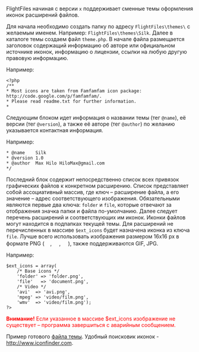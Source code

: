 FlightFiles начиная с версии `x` поддерживает сменные темы оформления иконок расширений файлов.

Для начала необходимо создать папку по адресу `FlightFiles\themes\` с желаемым именем. Например: `FlightFiles\themes\Silk`. Далее в каталоге темы создаем файл `theme.php`. В начале файла размещается заголовок содержащий информацию об авторе или официальном источнике иконок, информацию о лицензии, ссылки на любую другую правовую информацию.

Например:
```
<?php
/**
* Most icons are taken from Famfamfam icon package: http://code.google.com/p/famfamfam/.
* Please read readme.txt for further information.
*
```

Следующим блоком идет информация о названии темы (тег `@name`), её версии (тег `@version`), а также её авторе (тег `@author`) по желанию указывается контактная информация.

Например:
```
* @name    Silk
* @version 1.0
* @author  Max Hilo HiloMax@gmail.com
*/
```

Последний блок содержит непосредственно список всех привязок графических файлов к конкретном расширению. Список представляет собой ассоциативный массив, где ключ – расширение файла, а его значение – адрес соответствующего изображения. Обязательными являются первые два ключа: `folder` и `file`, которые отвечают за отображения значка папки и файла по-умолчанию. Далее следует перечень расширений и соответствующих им иконок. Иконки файлов могут находится в подпапках текущей темы. Для расширений не перечисленных в массиве `$ext_icons` будет назначена иконка из ключа `file`. Лучше всего использовать изображения размером 16х16 px в формате PNG (<img src='http://flight-files.googlecode.com/svn/trunk/themes/silk/camera.png' height='16' width='16' />,
<img src='http://flight-files.googlecode.com/svn/trunk/themes/silk/dvd.png' height='16' width='16' />,
<img src='http://flight-files.googlecode.com/svn/trunk/themes/silk/php.png' height='16' width='16' />), также поддерживаются GIF, JPG.

Например:
```
$ext_icons = array(
	/* Base icons */
	'folder' => 'folder.png',
	'file'   => 'document.png',
	/* Video */
	'avi'  => 'avi.png',
	'mpeg' => 'video/film.png',
	'wmv'  => 'video/film.png');
?>
```

<font color='red'><b>Внимание!</b> Если указанное в массиве $ext_icons изображение не существует – программа завершиться с аварийным сообщением.</font>

Пример готового [файла темы](http://code.google.com/p/flight-files/source/browse/trunk/themes/silk/theme.php). Удобный поисковик иконок - http://www.iconfinder.com.